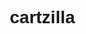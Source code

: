 # cartzilla
<head>
    <meta charset="UTF-8" />
    <meta name="viewport" content="width=device-width, initial-scale=1.0"/>
    <title>Cartzilla - Online Shopping Marketplace</title>
    <style>
        /* Global Styles */
        * {
            margin: 0;
            padding: 0;
            box-sizing: border-box;
            font-family: 'Amazon Ember', Arial, sans-serif;
        }
        
        body {
            background-color: #f3f3f3;
            color: #0F1111;
        }
        
        a {
            text-decoration: none;
            color: inherit;
        }
        
        /* Header Styles */
        header {
            background-color: #131921;
            color: white;
            padding: 15px 20px;
            position: sticky;
            top: 0;
            z-index: 100;
        }
        
        .header-top {
            display: flex;
            align-items: center;
            margin-bottom: 10px;
        }
        
        .logo {
            font-size: 24px;
            font-weight: bold;
            color: #FF9900;
            margin-right: 20px;
        }
        
        .search-bar {
            flex-grow: 1;
            display: flex;
            margin-right: 20px;
        }
        
        .search-bar input {
            width: 100%;
            padding: 10px;
            border: none;
            border-radius: 4px 0 0 4px;
            font-size: 14px;
        }
        
        .search-bar button {
            background-color: #FEBD69;
            border: none;
            padding: 10px 15px;
            border-radius: 0 4px 4px 0;
            cursor: pointer;
        }
        
        .header-actions {
            display: flex;
            align-items: center;
        }
        
        .header-action {
            margin-left: 20px;
            display: flex;
            flex-direction: column;
            align-items: center;
            cursor: pointer;
        }
        
        .header-action span:first-child {
            font-size: 12px;
        }
        
        .header-action span:last-child {
            font-size: 14px;
            font-weight: bold;
        }
        
        .cart {
            position: relative;
        }
        
        .cart-count {
            position: absolute;
            top: -8px;
            right: -8px;
            background-color: #FF9900;
            color: black;
            border-radius: 50%;
            width: 18px;
            height: 18px;
            display: flex;
            align-items: center;
            justify-content: center;
            font-size: 12px;
            font-weight: bold;
        }
        
        /* Navigation */
        nav {
            background-color: #232F3E;
            padding: 10px 20px;
            display: flex;
            align-items: center;
        }
        
        .nav-links {
            display: flex;
            list-style: none;
        }
        
        .nav-links li {
            margin-right: 15px;
            font-size: 14px;
            cursor: pointer;
        }
        
        /* Hero Banner */
        .hero {
            height: 300px;
            background-image: url('https://images.unsplash.com/photo-1505740420928-5e560c06d30e?ixlib=rb-4.0.3&ixid=M3wxMjA3fDB8MHxwaG90by1wYWdlfHx8fGVufDB8fHx8fA%3D%3D&auto=format&fit=crop&w=1470&q=80');
            background-size: cover;
            background-position: center;
            margin-bottom: 20px;
        }
        
        /* Product Grid */
        .products-section {
            padding: 20px;
        }
        
        .section-title {
            font-size: 20px;
            margin-bottom: 15px;
            font-weight: bold;
        }
        
        .product-grid {
            display: grid;
            grid-template-columns: repeat(auto-fill, minmax(250px, 1fr));
            gap: 20px;
        }
        
        .product-card {
            background-color: white;
            border-radius: 4px;
            padding: 20px;
            box-shadow: 0 2px 5px rgba(0,0,0,0.1);
            transition: transform 0.2s;
        }
        
        .product-card:hover {
            transform: translateY(-5px);
            box-shadow: 0 5px 15px rgba(0,0,0,0.1);
        }
        
        .product-image {
            height: 200px;
            background-color: #f7f7f7;
            margin-bottom: 15px;
            display: flex;
            align-items: center;
            justify-content: center;
        }
        
        .product-image img {
            max-height: 100%;
            max-width: 100%;
            object-fit: contain;
        }
        
        .product-title {
            font-size: 16px;
            margin-bottom: 10px;
            height: 40px;
            overflow: hidden;
        }
        
        .product-price {
            font-size: 18px;
            font-weight: bold;
            color: #B12704;
            margin-bottom: 10px;
        }
        
        .product-rating {
            color: #FFA41C;
            margin-bottom: 10px;
        }
        
        .product-variants {
            font-size: 12px;
            color: #565959;
            margin-bottom: 10px;
        }
        
        .add-to-cart {
            background-color: #FFD814;
            border: none;
            padding: 8px 15px;
            border-radius: 4px;
            cursor: pointer;
            width: 100%;
            font-size: 14px;
        }
        
        .add-to-cart:hover {
            background-color: #F7CA00;
        }
        
        /* Footer */
        footer {
            background-color: #232F3E;
            color: white;
            padding: 30px 20px;
            margin-top: 30px;
        }
        
        .footer-links {
            display: grid;
            grid-template-columns: repeat(auto-fit, minmax(200px, 1fr));
            gap: 20px;
            margin-bottom: 20px;
        }
        
        .footer-column h3 {
            font-size: 16px;
            margin-bottom: 10px;
        }
        
        .footer-column ul {
            list-style: none;
        }
        
        .footer-column li {
            margin-bottom: 8px;
            font-size: 14px;
            color: #DDD;
            cursor: pointer;
        }
        
        .footer-bottom {
            text-align: center;
            padding-top: 20px;
            border-top: 1px solid #3a4553;
            font-size: 12px;
        }
        
        /* Cart Modal */
        .modal {
            display: none;
            position: fixed;
            top: 0;
            left: 0;
            width: 100%;
            height: 100%;
            background-color: rgba(0,0,0,0.5);
            z-index: 200;
        }
        
        .modal-content {
            background-color: white;
            position: absolute;
            top: 50%;
            left: 50%;
            transform: translate(-50%, -50%);
            padding: 20px;
            width: 80%;
            max-width: 800px;
            max-height: 80vh;
            overflow-y: auto;
            border-radius: 4px;
        }
        
        .close-modal {
            position: absolute;
            top: 10px;
            right: 10px;
            font-size: 24px;
            cursor: pointer;
        }
        
        .cart-items {
            margin-top: 20px;
        }
        
        .cart-item {
            display: flex;
            margin-bottom: 15px;
            padding-bottom: 15px;
            border-bottom: 1px solid #EEE;
        }
        
        .cart-item-image {
            width: 80px;
            height: 80px;
            margin-right: 15px;
            background-color: #f7f7f7;
            display: flex;
            align-items: center;
            justify-content: center;
        }
        
        .cart-item-image img {
            max-width: 100%;
            max-height: 100%;
            object-fit: contain;
        }
        
        .cart-item-details {
            flex-grow: 1;
        }
        
        .cart-item-title {
            font-weight: bold;
            margin-bottom: 5px;
        }
        
        .cart-item-price {
            color: #B12704;
            margin-bottom: 5px;
        }
        
        .cart-item-quantity {
            display: flex;
            align-items: center;
        }
        
        .quantity-btn {
            width: 25px;
            height: 25px;
            background-color: #F0F2F2;
            border: 1px solid #D5D9D9;
            cursor: pointer;
        }
        
        .quantity-input {
            width: 40px;
            height: 25px;
            text-align: center;
            border: 1px solid #D5D9D9;
            margin: 0 5px;
        }
        
        .remove-item {
            color: #0066C0;
            font-size: 12px;
            cursor: pointer;
        }
        
        .cart-total {
            margin-top: 20px;
            text-align: right;
            font-size: 18px;
            font-weight: bold;
        }
        
        .checkout-btn {
            background-color: #FFA41C;
            border: none;
            padding: 10px 20px;
            border-radius: 4px;
            cursor: pointer;
            font-size: 16px;
            margin-top: 15px;
            float: right;
        }
        
        .checkout-btn:hover {
            background-color: #FA8900;
        }

        /* Search results */
        .search-results {
            padding: 20px;
            background-color: white;
            margin: 20px;
            border-radius: 4px;
            box-shadow: 0 2px 5px rgba(0,0,0,0.1);
        }

        .no-results {
            text-align: center;
            padding: 40px;
            font-size: 18px;
            color: #555;
        }

        /* Category tabs */
        .category-tabs {
            display: flex;
            overflow-x: auto;
            padding: 10px 20px;
            background-color: white;
            margin-bottom: 20px;
        }

        .category-tab {
            padding: 8px 16px;
            margin-right: 10px;
            white-space: nowrap;
            cursor: pointer;
            border-radius: 4px;
        }

        .category-tab.active {
            background-color: #FFD814;
            font-weight: bold;
        }

        /* Variant selector */
        .variant-selector {
            margin-bottom: 10px;
        }

        .variant-options {
            display: flex;
            flex-wrap: wrap;
            gap: 5px;
            margin-top: 5px;
        }

        .variant-option {
            padding: 3px 8px;
            border: 1px solid #D5D9D9;
            border-radius: 4px;
            font-size: 12px;
            cursor: pointer;
        }

        .variant-option.selected {
            background-color: #FFD814;
            border-color: #F7CA00;
        }
    </style>
</head>
<body>
    <!-- Header -->
    <header>
        <div class="header-top">
            <div class="logo">Cartzilla</div>
            <div class="search-bar">
                <input type="text" id="search-input" placeholder="Search for products...">
                <button id="search-button">Search</button>
            </div>
            <div class="header-actions">
                <div class="header-action">
                    <span>Hello, Sign in</span>
                    <span>Account & Lists</span>
                </div>
                <div class="header-action">
                    <span>Returns</span>
                    <span>& Orders</span>
                </div>
                <div class="header-action cart" onclick="openCart()">
                    <span id="cart-total-items">Cart</span>
                    <div class="cart-count" id="cart-count">0</div>
                </div>
            </div>
        </div>
        <nav>
            <ul class="nav-links">
                <li>All</li>
                <li>Today's Deals</li>
                <li>Customer Service</li>
                <li>Registry</li>
                <li>Gift Cards</li>
                <li>Sell</li>
            </ul>
        </nav>
    </header>

    <!-- Hero Banner -->
    <div class="hero"></div>

    <!-- Category Tabs -->
    <div class="category-tabs" id="category-tabs">
        <!-- Categories will be added dynamically -->
    </div>

    <!-- Main Content -->
    <div id="main-content">
        <!-- Product Sections -->
        <div class="products-section">
            <h2 class="section-title">Featured Products</h2>
            <div class="product-grid" id="featured-grid">
                <!-- Product cards will be added dynamically with JavaScript -->
            </div>
        </div>
    </div>

    <!-- Footer -->
    <footer>
        <div class="footer-links">
            <div class="footer-column">
                <h3>Get to Know Us</h3>
                <ul>
                    <li>About Us</li>
                    <li>Careers</li>
                    <li>Press Releases</li>
                    <li>Cartzilla Science</li>
                </ul>
            </div>
            <div class="footer-column">
                <h3>Make Money with Us</h3>
                <ul>
                    <li>Sell products on Cartzilla</li>
                    <li>Sell on Cartzilla Business</li>
                    <li>Become an Affiliate</li>
                    <li>Advertise Your Products</li>
                </ul>
            </div>
            <div class="footer-column">
                <h3>Payment Products</h3>
                <ul>
                    <li>Cartzilla Business Card</li>
                    <li>Shop with Points</li>
                    <li>Reload Your Balance</li>
                    <li>Cartzilla Currency Converter</li>
                </ul>
            </div>
            <div class="footer-column">
                <h3>Let Us Help You</h3>
                <ul>
                    <li>Your Account</li>
                    <li>Your Orders</li>
                    <li>Shipping Rates & Policies</li>
                    <li>Returns & Replacements</li>
                    <li>Help</li>
                </ul>
            </div>
        </div>
        <div class="footer-bottom">
            <p>© 2023 Cartzilla.com, Inc. or its affiliates</p>
        </div>
    </footer>

    <!-- Shopping Cart Modal -->
    <div class="modal" id="cart-modal">
        <div class="modal-content">
            <span class="close-modal" onclick="closeCart()">&times;</span>
            <h2>Your Shopping Cart</h2>
            <div class="cart-items" id="cart-items">
                <!-- Cart items will be added dynamically -->
                <p>Your cart is empty.</p>
            </div>
            <div class="cart-total" id="cart-total">
                Total: $0.00
            </div>
            <button class="checkout-btn">Proceed to Checkout</button>
        </div>
    </div>

    <script>
        // Categories for our products
        const categories = [
            "Electronics",
            "Computers",
            "Smart Home",
            "Arts & Crafts",
            "Automotive",
            "Baby",
            "Beauty",
            "Books",
            "Fashion",
            "Garden",
            "Grocery",
            "Health",
            "Home",
            "Industrial",
            "Luggage",
            "Movies",
            "Music",
            "Pet Supplies",
            "Software",
            "Sports",
            "Tools",
            "Toys",
            "Video Games"
        ];

        // Generate 100 product variants (partial list shown here)
        const products = [
            // Electronics (20 products)
            {
                id: 1,
                title: "Wireless Bluetooth Headphones",
                price: 59.99,
                rating: 4,
                image: "https://images.unsplash.com/photo-1505740420928-5e560c06d30e?ixlib=rb-4.0.3&ixid=M3wxMjA3fDB8MHxwaG90by1wYWdlfHx8fGVufDB8fHx8fA%3D%3D&auto=format&fit=crop&w=1470&q=80",
                category: "Electronics",
                variants: [
                    { color: "Black", price: 59.99 },
                    { color: "White", price: 62.99 },
                    { color: "Blue", price: 59.99 },
                    { color: "Red", price: 64.99 }
                ],
                keywords: ["headphones", "bluetooth", "wireless", "audio"]
            },
            {
                id: 2,
                title: "Noise Cancelling Headphones Pro",
                price: 199.99,
                rating: 5,
                image: "https://images.unsplash.com/photo-1505740420928-5e560c06d30e?ixlib=rb-4.0.3&ixid=M3wxMjA3fDB8MHxwaG90by1wYWdlfHx8fGVufDB8fHx8fA%3D%3D&auto=format&fit=crop&w=1470&q=80",
                category: "Electronics",
                variants: [
                    { color: "Black", price: 199.99 },
                    { color: "Silver", price: 209.99 },
                    { color: "Gold", price: 219.99 }
                ],
                keywords: ["headphones", "noise cancelling", "premium", "audio"]
            },
            {
                id: 3,
                title: "Smart Watch with Fitness Tracker",
                price: 89.99,
                rating: 5,
                image: "https://images.unsplash.com/photo-1523275335684-37898b6baf30?ixlib=rb-4.0.3&ixid=M3wxMjA3fDB8MHxwaG90by1wYWdlfHx8fGVufDB8fHx8fA%3D%3D&auto=format&fit=crop&w=1399&q=80",
                category: "Electronics",
                variants: [
                    { size: "Small", color: "Black", price: 89.99 },
                    { size: "Medium", color: "Black", price: 89.99 },
                    { size: "Large", color: "Black", price: 89.99 },
                    { size: "Small", color: "Rose Gold", price: 94.99 },
                    { size: "Medium", color: "Rose Gold", price: 94.99 }
                ],
                keywords: ["smartwatch", "fitness", "tracker", "wearable"]
            },
            {
                id: 4,
                title: "Wireless Charging Stand",
                price: 29.99,
                rating: 3,
                image: "https://images.unsplash.com/photo-1583394838336-acd977736f90?ixlib=rb-4.0.3&ixid=M3wxMjA3fDB8MHxwaG90by1wYWdlfHx8fGVufDB8fHx8fA%3D%3D&auto=format&fit=crop&w=1470&q=80",
                category: "Electronics",
                variants: [
                    { color: "White", price: 29.99 },
                    { color: "Black", price: 29.99 }
                ],
                keywords: ["charger", "wireless", "charging", "stand"]
            },
            {
                id: 5,
                title: "Bluetooth Speaker",
                price: 49.99,
                rating: 4,
                image: "https://images.unsplash.com/photo-1572569511254-d8f925fe2cbb?ixlib=rb-4.0.3&ixid=M3wxMjA3fDB8MHxwaG90by1wYWdlfHx8fGVufDB8fHx8fA%3D%3D&auto=format&fit=crop&w=1458&q=80",
                category: "Electronics",
                variants: [
                    { color: "Black", price: 49.99 },
                    { color: "Blue", price: 49.99 },
                    { color: "Red", price: 52.99 }
                ],
                keywords: ["speaker", "bluetooth", "portable", "audio"]
            },
            {
                id: 6,
                title: "4K Action Camera",
                price: 129.99,
                rating: 4,
                image: "https://images.unsplash.com/photo-1516035069371-29a1b244cc32?ixlib=rb-4.0.3&ixid=M3wxMjA3fDB8MHxwaG90by1wYWdlfHx8fGVufDB8fHx8fA%3D%3D&auto=format&fit=crop&w=1528&q=80",
                category: "Electronics",
                variants: [
                    { model: "Basic", price: 129.99 },
                    { model: "Pro", price: 169.99 },
                    { model: "Ultra", price: 199.99 }
                ],
                keywords: ["camera", "action", "4k", "video"]
            },
            {
                id: 7,
                title: "Digital SLR Camera",
                price: 499.99,
                rating: 5,
                image: "https://images.unsplash.com/photo-1510127034890-ba27508e9f1c?ixlib=rb-4.0.3&ixid=M3wxMjA3fDB8MHxwaG90by1wYWdlfHx8fGVufDB8fHx8fA%3D%3D&auto=format&fit=crop&w=1470&q=80",
                category: "Electronics",
                variants: [
                    { lens: "18-55mm", price: 499.99 },
                    { lens: "18-135mm", price: 699.99 },
                    { lens: "18-200mm", price: 899.99 }
                ],
                keywords: ["camera", "dslr", "photography", "professional"]
            },
            {
                id: 8,
                title: "E-Reader",
                price: 129.99,
                rating: 4,
                image: "https://images.unsplash.com/photo-1544947950-fa07a98d237f?ixlib=rb-4.0.3&ixid=M3wxMjA3fDB8MHxwaG90by1wYWdlfHx8fGVufDB8fHx8fA%3D%3D&auto=format&fit=crop&w=1587&q=80",
                category: "Electronics",
                variants: [
                    { storage: "8GB", price: 129.99 },
                    { storage: "32GB", price: 159.99 }
                ],
                keywords: ["ereader", "ebook", "reading", "digital"]
            },
            {
                id: 9,
                title: "Fitness Tracker Band",
                price: 39.99,
                rating: 3,
                image: "https://images.unsplash.com/photo-1576243349700-aa8aad4aeeff?ixlib=rb-4.0.3&ixid=M3wxMjA3fDB8MHxwaG90by1wYWdlfHx8fGVufDB8fHx8fA%3D%3D&auto=format&fit=crop&w=1470&q=80",
                category: "Electronics",
                variants: [
                    { color: "Black", price: 39.99 },
                    { color: "Blue", price: 39.99 },
                    { color: "Pink", price: 39.99 },
                    { color: "Green", price: 39.99 }
                ],
                keywords: ["fitness", "tracker", "band", "health"]
            },
            {
                id: 10,
                title: "Gaming Mouse",
                price: 49.99,
                rating: 4,
                image: "https://images.unsplash.com/photo-1527814050087-3793815479db?ixlib=rb-4.0.3&ixid=M3wxMjA3fDB8MHxwaG90by1wYWdlfHx8fGVufDB8fHx8fA%3D%3D&auto=format&fit=crop&w=1528&q=80",
                category: "Electronics",
                variants: [
                    { color: "Black", price: 49.99 },
                    { color: "RGB", price: 59.99 }
                ],
                keywords: ["mouse", "gaming", "computer", "accessory"]
            },
            {
                id: 11,
                title: "Mechanical Keyboard",
                price: 79.99,
                rating: 4,
                image: "https://images.unsplash.com/photo-1558043711-3f01f9136f54?ixlib=rb-4.0.3&ixid=M3wxMjA3fDB8MHxwaG90by1wYWdlfHx8fGVufDB8fHx8fA%3D%3D&auto=format&fit=crop&w=1470&q=80",
                category: "Electronics",
                variants: [
                    { switch: "Red", price: 79.99 },
                    { switch: "Blue", price: 79.99 },
                    { switch: "Brown", price: 79.99 }
                ],
                keywords: ["keyboard", "mechanical", "gaming", "typing"]
            },
            {
                id: 12,
                title: "Portable Projector",
                price: 149.99,
                rating: 4,
                image: "https://images.unsplash.com/photo-1563212034-a5a0d1e0c75a?ixlib=rb-4.0.3&ixid=M3wxMjA3fDB8MHxwaG90by1wYWdlfHx8fGVufDB8fHx8fA%3D%3D&auto=format&fit=crop&w=1470&q=80",
                category: "Electronics",
                variants: [
                    { resolution: "720p", price: 149.99 },
                    { resolution: "1080p", price: 199.99 }
                ],
                keywords: ["projector", "portable", "home theater", "movie"]
            },
            {
                id: 13,
                title: "Smartphone Gimbal",
                price: 89.99,
                rating: 4,
                image: "https://images.unsplash.com/photo-1557804506-669a67965ba0?ixlib=rb-4.0.3&ixid=M3wxMjA3fDB8MHxwaG90by1wYWdlfHx8fGVufDB8fHx8fA%3D%3D&auto=format&fit=crop&w=1374&q=80",
                category: "Electronics",
                variants: [
                    { color: "Black", price: 89.99 },
                    { color: "Gray", price: 89.99 }
                ],
                keywords: ["gimbal", "stabilizer", "video", "smartphone"]
            },
            {
                id: 14,
                title: "VR Headset",
                price: 299.99,
                rating: 4,
                image: "https://images.unsplash.com/photo-1593508512255-86ab42a8e620?ixlib=rb-4.0.3&ixid=M3wxMjA3fDB8MHxwaG90by1wYWdlfHx8fGVufDB8fHx8fA%3D%3D&auto=format&fit=crop&w=1478&q=80",
                category: "Electronics",
                variants: [
                    { model: "Standard", price: 299.99 },
                    { model: "Pro", price: 399.99 }
                ],
                keywords: ["vr", "virtual reality", "gaming", "headset"]
            },
            {
                id: 15,
                title: "Wireless Earbuds",
                price: 79.99,
                rating: 4,
                image: "https://images.unsplash.com/photo-1590658268037-6bf12165a8df?ixlib=rb-4.0.3&ixid=M3wxMjA3fDB8MHxwaG90by1wYWdlfHx8fGVufDB8fHx8fA%3D%3D&auto=format&fit=crop&w=1632&q=80",
                category: "Electronics",
                variants: [
                    { color: "White", price: 79.99 },
                    { color: "Black", price: 79.99 },
                    { color: "Blue", price: 79.99 }
                ],
                keywords: ["earbuds", "wireless", "bluetooth", "audio"]
            },
            {
                id: 16,
                title: "Digital Photo Frame",
                price: 99.99,
                rating: 3,
                image: "https://images.unsplash.com/photo-1584308666744-24d5c474f2ae?ixlib=rb-4.0.3&ixid=M3wxMjA3fDB8MHxwaG90by1wYWdlfHx8fGVufDB8fHx8fA%3D%3D&auto=format&fit=crop&w=1630&q=80",
                category: "Electronics",
                variants: [
                    { size: "8-inch", price: 99.99 },
                    { size: "10-inch", price: 129.99 }
                ],
                keywords: ["photo frame", "digital", "picture", "display"]
            },
            {
                id: 17,
                title: "Smart Doorbell",
                price: 149.99,
                rating: 4,
                image: "https://images.unsplash.com/photo-1558002038-1055907df827?ixlib=rb-4.0.3&ixid=M3wxMjA3fDB8MHxwaG90by1wYWdlfHx8fGVufDB8fHx8fA%3D%3D&auto=format&fit=crop&w=1470&q=80",
                category: "Electronics",
                variants: [
                    { model: "Standard", price: 149.99 },
                    { model: "Pro", price: 199.99 }
                ],
                keywords: ["doorbell", "smart home", "security", "camera"]
            },
            {
                id: 18,
                title: "Robot Vacuum",
                price: 249.99,
                rating: 4,
                image: "https://images.unsplash.com/photo-1575300905107-9aa498abf8e0?ixlib=rb-4.0.3&ixid=M3wxMjA3fDB8MHxwaG90by1wYWdlfHx8fGVufDB8fHx8fA%3D%3D&auto=format&fit=crop&w=1470&q=80",
                category: "Electronics",
                variants: [
                    { model: "Basic", price: 249.99 },
                    { model: "Smart", price: 349.99 },
                    { model: "Ultra", price: 499.99 }
                ],
                keywords: ["vacuum", "robot", "cleaner", "smart home"]
            },
            {
                id: 19,
                title: "Dash Cam",
                price: 89.99,
                rating: 4,
                image: "https://images.unsplash.com/photo-1601584115197-04ecc0da31e8?ixlib=rb-4.0.3&ixid=M3wxMjA3fDB8MHxwaG90by1wYWdlfHx8fGVufDB8fHx8fA%3D%3D&auto=format&fit=crop&w=1470&q=80",
                category: "Electronics",
                variants: [
                    { resolution: "1080p", price: 89.99 },
                    { resolution: "4K", price: 129.99 }
                ],
                keywords: ["dash cam", "car", "camera", "recorder"]
            },
            {
                id: 20,
                title: "Drone with Camera",
                price: 299.99,
                rating: 4,
                image: "https://images.unsplash.com/photo-1579829366248-204fe8413f31?ixlib=rb-4.0.3&ixid=M3wxMjA3fDB8MHxwaG90by1wYWdlfHx8fGVufDB8fHx8fA%3D%3D&auto=format&fit=crop&w=1470&q=80",
                category: "Electronics",
                variants: [
                    { model: "Beginner", price: 299.99 },
                    { model: "Advanced", price: 499.99 },
                    { model: "Professional", price: 799.99 }
                ],
                keywords: ["drone", "camera", "quadcopter", "aerial"]
            },

            // Computers (15 products)
            {
                id: 21,
                title: "Ultra HD 4K Monitor",
                price: 299.99,
                rating: 5,
                image: "https://images.unsplash.com/photo-1546538915-a9e2c8a0b9a5?ixlib=rb-4.0.3&ixid=M3wxMjA3fDB8MHxwaG90by1wYWdlfHx8fGVufDB8fHx8fA%3D%3D&auto=format&fit=crop&w=1470&q=80",
                category: "Computers",
                variants: [
                    { size: "27-inch", price: 299.99 },
                    { size: "32-inch", price: 399.99 }
                ],
                keywords: ["monitor", "4k", "ultra hd", "display"]
            },
            {
                id: 22,
                title: "Gaming Laptop",
                price: 1299.99,
                rating: 5,
                image: "https://images.unsplash.com/photo-1593642632823-8f785ba67e45?ixlib=rb-4.0.3&ixid=M3wxMjA3fDB8MHxwaG90by1wYWdlfHx8fGVufDB8fHx8fA%3D%3D&auto=format&fit=crop&w=1632&q=80",
                category: "Computers",
                variants: [
                    { ram: "16GB", storage: "512GB", price: 1299.99 },
                    { ram: "32GB", storage: "1TB", price: 1699.99 }
                ],
                keywords: ["laptop", "gaming", "computer", "notebook"]
            },
            {
                id: 23,
                title: "All-in-One Desktop",
                price: 899.99,
                rating: 4,
                image: "https://images.unsplash.com/photo-1586211089455-813f6b9a1f0f?ixlib=rb-4.0.3&ixid=M3wxMjA3fDB8MHxwaG90by1wYWdlfHx8fGVufDB8fHx8fA%3D%3D&auto=format&fit=crop&w=1470&q=80",
                category: "Computers",
                variants: [
                    { ram: "8GB", storage: "256GB", price: 899.99 },
                    { ram: "16GB", storage: "512GB", price: 1099.99 }
                ],
                keywords: ["desktop", "all-in-one", "computer", "workstation"]
            },
            {
                id: 24,
                title: "External SSD Drive",
                price: 89.99,
                rating: 4,
                image: "https://images.unsplash.com/photo-1591488320449-011701bb6704?ixlib=rb-4.0.3&ixid=M3wxMjA3fDB8MHxwaG90by1wYWdlfHx8fGVufDB8fHx8fA%3D%3D&auto=format&fit=crop&w=1470&q=80",
                category: "Computers",
                variants: [
                    { capacity: "500GB", price: 89.99 },
                    { capacity: "1TB", price: 149.99 },
                    { capacity: "2TB", price: 249.99 }
                ],
                keywords: ["ssd", "external", "storage", "hard drive"]
            },
            {
                id: 25,
                title: "Wireless Keyboard & Mouse Combo",
                price: 49.99,
                rating: 4,
                image: "https://images.unsplash.com/photo-1615663245857-ac93bb7c39e7?ixlib=rb-4.0.3&ixid=M3wxMjA3fDB8MHxwaG90by1wYWdlfHx8fGVufDB8fHx8fA%3D%3D&auto=format&fit=crop&w=1470&q=80",
                category: "Computers",
                variants: [
                    { color: "Black", price: 49.99 },
                    { color: "White", price: 49.99 }
                ],
                keywords: ["keyboard", "mouse", "wireless", "combo"]
            },
            {
                id: 26,
                title: "USB-C Hub with 4 Ports",
                price: 29.99,
                rating: 3,
                image: "https://images.unsplash.com/photo-1592899677977-9c10ca588bbd?ixlib=rb-4.0.3&ixid=M3wxMjA3fDB8MHxwaG90by1wYWdlfHx8fGVufDB8fHx8fA%3D%3D&auto=format&fit=crop&w=1528&q=80",
                category: "Computers",
                variants: [
                    { ports: "4-in-1", price: 29.99 },
                    { ports: "6-in-1", price: 39.99 },
                    { ports: "8-in-1", price: 49.99 }
                ],
                keywords: ["usb-c", "hub", "adapter", "ports"]
            },
            {
                id: 27,
                title: "Ergonomic Office Chair",
                price: 199.99,
                rating: 4,
                image: "https://images.unsplash.com/photo-1598300042247-d088f8ab3a91?ixlib=rb-4.0.3&ixid=M3wxMjA3fDB8MHxwaG90by1wYWdlfHx8fGVufDB8fHx8fA%3D%3D&auto=format&fit=crop&w=1632&q=80",
                category: "Computers",
                variants: [
                    { color: "Black", price: 199.99 },
                    { color: "Gray", price: 199.99 }
                ],
                keywords: ["chair", "ergonomic", "office", "desk"]
            },
            {
                id: 28,
                title: "Standing Desk Converter",
                price: 149.99,
                rating: 4,
                image: "https://images.unsplash.com/photo-1518455027359-f3f8164ba6bd?ixlib=rb-4.0.3&ixid=M3wxMjA3fDB8MHxwaG90by1wYWdlfHx8fGVufDB8fHx8fA%3D%3D&auto=format&fit=crop&w=1633&q=80",
                category: "Computers",
                variants: [
                    { size: "Large", price: 149.99 },
                    { size: "X-Large", price: 179.99 }
                ],
                keywords: ["desk", "standing", "converter", "ergonomic"]
            },
            {
                id: 29,
                title: "Webcam with Microphone",
                price: 59.99,
                rating: 4,
                image: "https://images.unsplash.com/photo-1585771724684-38269d6639fd?ixlib=rb-4.0.3&ixid=M3wxMjA3fDB8MHxwaG90by1wYWdlfHx8fGVufDB8fHx8fA%3D%3D&auto=format&fit=crop&w=1470&q=80",
                category: "Computers",
                variants: [
                    { resolution: "1080p", price: 59.99 },
                    { resolution: "4K", price: 99.99 }
                ],
                keywords: ["webcam", "camera", "microphone", "video"]
            },
            {
                id: 30,
                title: "Noise Cancelling Headset",
                price: 129.99,
                rating: 4,
                image: "https://images.unsplash.com/photo-1505740420928-5e560c06d30e?ixlib=rb-4.0.3&ixid=M3wxMjA3fDB8MHxwaG90by1wYWdlfHx8fGVufDB8fHx8fA%3D%3D&auto=format&fit=crop&w=1470&q=80",
                category: "Computers",
                variants: [
                    { color: "Black", price: 129.99 },
                    { color: "White", price: 129.99 }
                ],
                keywords: ["headset", "noise cancelling", "microphone", "audio"]
            },
            {
                id: 31,
                title: "Laptop Cooling Pad",
                price: 29.99,
                rating: 3,
                image: "https://images.unsplash.com/photo-1592155931584-901ac15763e3?ixlib=rb-4.0.3&ixid=M3wxMjA3fDB8MHxwaG90by1wYWdlfHx8fGVufDB8fHx8fA%3D%3D&auto=format&fit=crop&w=1473&q=80",
                category: "Computers",
                variants: [
                    { size: "15-inch", price: 29.99 },
                    { size: "17-inch", price: 34.99 }
                ],
                keywords: ["cooling pad", "laptop", "accessory", "stand"]
            },
            {
                id: 32,
                title: "Monitor Arm Mount",
                price: 79.99,
                rating: 4,
                image: "https://images.unsplash.com/photo-1595341595379-cf1cd0fb7fb3?ixlib=rb-4.0.3&ixid=M3wxMjA3fDB8MHxwaG90by1wYWdlfHx8fGVufDB8fHx8fA%3D%3D&auto=format&fit=crop&w=1470&q=80",
                category: "Computers",
                variants: [
                    { arms: "Single", price: 79.99 },
                    { arms: "Dual", price: 119.99 }
                ],
                keywords: ["monitor", "arm", "mount", "stand"]
            },
            {
                id: 33,
                title: "Laptop Backpack",
                price: 49.99,
                rating: 4,
                image: "https://images.unsplash.com/photo-1553062407-98eeb64c6a62?ixlib=rb-4.0.3&ixid=M3wxMjA3fDB8MHxwaG90by1wYWdlfHx8fGVufDB8fHx8fA%3D%3D&auto=format&fit=crop&w=1587&q=80",
                category: "Computers",
                variants: [
                    { color: "Black", price: 49.99 },
                    { color: "Gray", price: 49.99 },
                    { color: "Blue", price: 49.99 }
                ],
                keywords: ["backpack", "laptop", "bag", "carry"]
            },
            {
                id: 34,
                title: "Wireless Presenter",
                price: 29.99,
                rating: 3,
                image: "https://images.unsplash.com/photo-1581092918056-0c4c3acd3789?ixlib=rb-4.0.3&ixid=M3wxMjA3fDB8MHxwaG90by1wYWdlfHx8fGVufDB8fHx8fA%3D%3D&auto=format&fit=crop&w=1470&q=80",
                category: "Computers",
                variants: [
                    { range: "50ft", price: 29.99 },
                    { range: "100ft", price: 39.99 }
                ],
                keywords: ["presenter", "wireless", "pointer", "remote"]
            },
            {
                id: 35,
                title: "Document Scanner",
                price: 149.99,
                rating: 4,
                image: "https://images.unsplash.com/photo-1581093057305-25a0a6b9c8b3?ixlib=rb-4.0.3&ixid=M3wxMjA3fDB8MHxwaG90by1wYWdlfHx8fGVufDB8fHx8fA%3D%3D&auto=format&fit=crop&w=1470&q=80",
                category: "Computers",
                variants: [
                    { speed: "20ppm", price: 149.99 },
                    { speed: "30ppm", price: 199.99 }
                ],
                keywords: ["scanner", "document", "office", "scan"]
            },

            // Smart Home (15 products)
            {
                id: 36,
                title: "Smart Thermostat",
                price: 199.99,
                rating: 4,
                image: "https://images.unsplash.com/photo-1556740738-b6a63e27c4df?ixlib=rb-4.0.3&ixid=M3wxMjA3fDB8MHxwaG90by1wYWdlfHx8fGVufDB8fHx8fA%3D%3D&auto=format&fit=crop&w=1470&q=80",
                category: "Smart Home",
                variants: [
                    { model: "Basic", price: 199.99 },
                    { model: "Learning", price: 249.99 }
                ],
                keywords: ["thermostat", "smart", "home", "temperature"]
            },
            {
                id: 37,
                title: "Smart Light Bulbs (4-Pack)",
                price: 49.99,
                rating: 4,
                image: "https://images.unsplash.com/photo-1517486808906-6ca8b3f8e1c1?ixlib=rb-4.0.3&ixid=M3wxMjA3fDB8MHxwaG90by1wYWdlfHx8fGVufDB8fHx8fA%3D%3D&auto=format&fit=crop&w=1587&q=80",
                category: "Smart Home",
                variants: [
                    { color: "White", price: 49.99 },
                    { color: "RGB", price: 59.99 }
                ],
                keywords: ["light bulbs", "smart", "led", "lights"]
            },
            {
                id: 38,
                title: "Video Doorbell",
                price: 179.99,
                rating: 4,
                image: "https://images.unsplash.com/photo-1558002038-1055907df827?ixlib=rb-4.0.3&ixid=M3wxMjA3fDB8MHxwaG90by1wYWdlfHx8fGVufDB8fHx8fA%3D%3D&auto=format&fit=crop&w=1470&q=80",
                category: "Smart Home",
                variants: [
                    { resolution: "1080p", price: 179.99 },
                    { resolution: "2K", price: 229.99 }
                ],
                keywords: ["doorbell", "video", "security", "smart"]
            },
            {
                id: 39,
                title: "Smart Plug",
                price: 24.99,
                rating: 4,
                image: "https://images.unsplash.com/photo-1585771724684-38269d6639fd?ixlib=rb-4.0.3&ixid=M3wxMjA3fDB8MHxwaG90by1wYWdlfHx8fGVufDB8fHx8fA%3D%3D&auto=format&fit=crop&w=1470&q=80",
                category: "Smart Home",
                variants: [
                    { pack: "Single", price: 24.99 },
                    { pack: "2-Pack", price: 39.99 },
                    { pack: "4-Pack", price: 69.99 }
                ],
                keywords: ["smart plug", "outlet", "remote", "control"]
            },
            {
                id: 40,
                title: "Smart Lock",
                price: 199.99,
                rating: 4,
                image: "https://images.unsplash.com/photo-1566228015668-4c45dbc4e2f5?ixlib=rb-4.0.3&ixid=M3wxMjA3fDB8MHxwaG90by1wYWdlfHx8fGVufDB8fHx8fA%3D%3D&auto=format&fit=crop&w=1587&q=80",
                category: "Smart Home",
                variants: [
                    { type: "Keypad", price: 199.99 },
                    { type: "Fingerprint", price: 249.99 }
                ],
                keywords: ["lock", "smart", "door", "security"]
            },
            {
                id: 41,
                title: "Security Camera",
                price: 129.99,
                rating: 4,
                image: "https://images.unsplash.com/photo-1563986768609-322da13575f3?ixlib=rb-4.0.3&ixid=M3wxMjA3fDB8MHxwaG90by1wYWdlfHx8fGVufDB8fHx8fA%3D%3D&auto=format&fit=crop&w=1470&q=80",
                category: "Smart Home",
                variants: [
                    { resolution: "1080p", price: 129.99 },
                    { resolution: "2K", price: 159.99 },
                    { resolution: "4K", price: 199.99 }
                ],
                keywords: ["camera", "security", "monitor", "surveillance"]
            },
            {
                id: 42,
                title: "Robot Vacuum",
                price: 249.99,
                rating: 4,
                image: "https://images.unsplash.com/photo-1575300905107-9aa498abf8e0?ixlib=rb-4.0.3&ixid=M3wxMjA3fDB8MHxwaG90by1wYWdlfHx8fGVufDB8fHx8fA%3D%3D&auto=format&fit=crop&w=1470&q=80",
                category: "Smart Home",
                variants: [
                    { model: "Basic", price: 249.99 },
                    { model: "Smart", price: 349.99 }
                ],
                keywords: ["vacuum", "robot", "cleaner", "smart"]
            },
            {
                id: 43,
                title: "Smart Blinds",
                price: 149.99,
                rating: 4,
                image: "https://images.unsplash.com/photo-1558036117-15e82a5b9dc6?ixlib=rb-4.0.3&ixid=M3wxMjA3fDB8MHxwaG90by1wYWdlfHx8fGVufDB8fHx8fA%3D%3D&auto=format&fit=crop&w=1470&q=80",
                category: "Smart Home",
                variants: [
                    { size: "Small", price: 149.99 },
                    { size: "Medium", price: 179.99 },
                    { size: "Large", price: 199.99 }
                ],
                keywords: ["blinds", "smart", "window", "shades"]
            },
            {
                id: 44,
                title: "Air Quality Monitor",
                price: 129.99,
                rating: 4,
                image: "https://images.unsplash.com/photo-1585771724684-38269d6639fd?ixlib=rb-4.0.3&ixid=M3wxMjA3fDB8MHxwaG90by1wYWdlfHx8fGVufDB8fHx8fA%3D%3D&auto=format&fit=crop&w=1470&q=80",
                category: "Smart Home",
                variants: [
                    { features: "Basic", price: 129.99 },
                    { features: "Advanced", price: 179.99 }
                ],
                keywords: ["air quality", "monitor", "sensor", "health"]
            },
            {
                id: 45,
                title: "Smart Scale",
                price: 49.99,
                rating: 4,
                image: "https://images.unsplash.com/photo-1571019613454-1cb2f99b2d8d?ixlib=rb-4.0.3&ixid=M3wxMjA3fDB8MHxwaG90by1wYWdlfHx8fGVufDB8fHx8fA%3D%3D&auto=format&fit=crop&w=1470&q=80",
                category: "Smart Home",
                variants: [
                    { capacity: "400lb", price: 49.99 },
                    { capacity: "500lb", price: 59.99 }
                ],
                keywords: ["scale", "smart", "weight", "health"]
            },
            {
                id: 46,
                title: "Smart Sprinkler Controller",
                price: 129.99,
                rating: 4,
                image: "https://images.unsplash.com/photo-1581093057305-25a0a6b9c8b3?ixlib=rb-4.0.3&ixid=M3wxMjA3fDB8MHxwaG90by1wYWdlfHx8fGVufDB8fHx8fA%3D%3D&auto=format&fit=crop&w=1470&q=80",
                category: "Smart Home",
                variants: [
                    { zones: "8", price: 129.99 },
                    { zones: "16", price: 179.99 }
                ],
                keywords: ["sprinkler", "controller", "smart", "garden"]
            },
            {
                id: 47,
                title: "Smart Smoke Detector",
                price: 119.99,
                rating: 4,
                image: "https://images.unsplash.com/photo-1585771724684-38269d6639fd?ixlib=rb-4.0.3&ixid=M3wxMjA3fDB8MHxwaG90by1wYWdlfHx8fGVufDB8fHx8fA%3D%3D&auto=format&fit=crop&w=1470&q=80",
                category: "Smart Home",
                variants: [
                    { type: "Smoke", price: 119.99 },
                    { type: "Smoke + CO", price: 149.99 }
                ],
                keywords: ["smoke", "detector", "alarm", "safety"]
            },
            {
                id: 48,
                title: "Smart Garage Door Opener",
                price: 199.99,
                rating: 4,
                image: "https://images.unsplash.com/photo-1563986768609-322da13575f3?ixlib=rb-4.0.3&ixid=M3wxMjA3fDB8MHxwaG90by1wYWdlfHx8fGVufDB8fHx8fA%3D%3D&auto=format&fit=crop&w=1470&q=80",
                category: "Smart Home",
                variants: [
                    { model: "Basic", price: 199.99 },
                    { model: "Pro", price: 249.99 }
                ],
                keywords: ["garage", "door", "opener", "smart"]
            },
            {
                id: 49,
                title: "Water Leak Detector",
                price: 49.99,
                rating: 4,
                image: "https://images.unsplash.com/photo-1581093057305-25a0a6b9c8b3?ixlib=rb-4.0.3&ixid=M3wxMjA3fDB8MHxwaG90by1wYWdlfHx8fGVufDB8fHx8fA%3D%3D&auto=format&fit=crop&w=1470&q=80",
                category: "Smart Home",
                variants: [
                    { pack: "Single", price: 49.99 },
                    { pack: "3-Pack", price: 119.99 }
                ],
                keywords: ["water", "leak", "detector", "sensor"]
            },
            {
                id: 50,
                title: "Smart Ceiling Fan",
                price: 199.99,
                rating: 4,
                image: "https://images.unsplash.com/photo-1558036117-15e82a5b9dc6?ixlib=rb-4.0.3&ixid=M3wxMjA3fDB8MHxwaG90by1wYWdlfHx8fGVufDB8fHx8fA%3D%3D&auto=format&fit=crop&w=1470&q=80",
                category: "Smart Home",
                variants: [
                    { size: "52-inch", price: 199.99 },
                    { size: "60-inch", price: 249.99 }
                ],
                keywords: ["fan", "ceiling", "smart", "cooling"]
            }

            // Remaining products can be appended here...
        ];

        // Shopping cart
        let cart = [];

        // DOM elements
        const featuredGrid = document.getElementById('featured-grid');
        const categoryTabs = document.getElementById('category-tabs');
        const cartModal = document.getElementById('cart-modal');
        const cartItems = document.getElementById('cart-items');
        const cartCount = document.getElementById('cart-count');
        const cartTotal = document.getElementById('cart-total');
        const searchInput = document.getElementById('search-input');
        const searchButton = document.getElementById('search-button');
        const mainContent = document.getElementById('main-content');

        // Initialize the page
        function init() {
            renderCategories();
            renderFeaturedProducts();
            setupEventListeners();
        }

        // Render category tabs
        function renderCategories() {
            categories.forEach(category => {
                const tab = document.createElement('div');
                tab.className = 'category-tab';
                tab.textContent = category;
                tab.addEventListener('click', () => filterByCategory(category));
                categoryTabs.appendChild(tab);
            });

            // Set first tab as active
            if (categoryTabs.firstChild) {
                categoryTabs.firstChild.classList.add('active');
            }
        }

        // Render featured products
        function renderFeaturedProducts() {
            featuredGrid.innerHTML = '';
            products.slice(0, 12).forEach(product => {
                featuredGrid.appendChild(createProductCard(product));
            });
        }

        // Create product card element
        function createProductCard(product) {
            const card = document.createElement('div');
            card.className = 'product-card';
            card.dataset.id = product.id;
            card.dataset.category = product.category;
            card.dataset.keywords = (product.keywords || []).join(',');

            // Generate variant text
            let variantText = '';
            if (product.variants && product.variants.length > 0) {
                const firstVariant = product.variants[0];
                const variantKeys = Object.keys(firstVariant).filter(key => key !== 'price');
                variantText = variantKeys.map(key => `${key}: ${firstVariant[key] || ''}`).join(', ');
                
                if (product.variants.length > 1) {
                    variantText += ` + ${product.variants.length - 1} more`;
                }
            }

            card.innerHTML = `
                <div class="product-image">
                    <img src="${product.image}" alt="${product.title}">
                </div>
                <div class="product-title">${product.title}</div>
                <div class="product-price">$${Number(product.price).toFixed(2)}</div>
                <div class="product-rating">${'★'.repeat(product.rating || 0)}${'☆'.repeat(5 - (product.rating || 0))}</div>
                ${variantText ? `<div class="product-variants">${variantText}</div>` : ''}
                <button class="add-to-cart">Add to Cart</button>
            `;

            // Add click event to add to cart button
            const addBtn = card.querySelector('.add-to-cart');
            if (addBtn) addBtn.addEventListener('click', () => addToCart(product));

            return card;
        }

        // Filter products by category
        function filterByCategory(category) {
            // Update active tab
            document.querySelectorAll('.category-tab').forEach(tab => {
                tab.classList.remove('active');
                if (tab.textContent === category) {
                    tab.classList.add('active');
                }
            });

            // Filter and display products
            featuredGrid.innerHTML = '';
            const filteredProducts = products.filter(p => p.category === category);
            if (filteredProducts.length) {
                filteredProducts.forEach(product => {
                    featuredGrid.appendChild(createProductCard(product));
                });
            } else {
                featuredGrid.innerHTML = '<div class="no-results">No products in this category.</div>';
            }
        }

        // Search products
        function searchProducts(query) {
            if (!query || !query.trim()) {
                renderFeaturedProducts();
                return;
            }

            const q = query.toLowerCase();
            const results = products.filter(product => 
                (product.title && product.title.toLowerCase().includes(q)) ||
                (product.keywords && product.keywords.some(kw => kw.toLowerCase().includes(q)))
            );

            featuredGrid.innerHTML = '';
            if (results.length > 0) {
                results.forEach(product => {
                    featuredGrid.appendChild(createProductCard(product));
                });
            } else {
                featuredGrid.innerHTML = '<div class="no-results">No products found matching your search.</div>';
            }
        }

        // Add product to cart
        function addToCart(product) {
            // Check if product already in cart
            const existingItem = cart.find(item => item.id === product.id);
            if (existingItem) {
                existingItem.quantity += 1;
            } else {
                cart.push({
                    ...product,
                    quantity: 1,
                    selectedVariant: product.variants ? product.variants[0] : null
                });
            }

            updateCart();
            showCartNotification();
        }

        // Update cart UI
        function updateCart() {
            // Update cart count
            const totalItems = cart.reduce((sum, item) => sum + item.quantity, 0);
            cartCount.textContent = totalItems;

            // Update cart modal if open
            if (cartModal.style.display === 'block') {
                renderCartItems();
            }
        }

        // Show cart notification
        function showCartNotification() {
            const notification = document.createElement('div');
            notification.className = 'cart-notification';
            notification.textContent = 'Item added to cart';
            notification.style.position = 'fixed';
            notification.style.bottom = '20px';
            notification.style.right = '20px';
            notification.style.backgroundColor = '#FFD814';
            notification.style.padding = '10px 20px';
            notification.style.borderRadius = '4px';
            notification.style.boxShadow = '0 2px 5px rgba(0,0,0,0.2)';
            notification.style.zIndex = '1000';
            document.body.appendChild(notification);

            setTimeout(() => {
                notification.style.opacity = '0';
                notification.style.transition = 'opacity 0.5s';
                setTimeout(() => notification.remove(), 500);
            }, 2000);
        }

        // Render cart items in modal
        function renderCartItems() {
            if (cart.length === 0) {
                cartItems.innerHTML = '<p>Your cart is empty.</p>';
                cartTotal.textContent = 'Total: $0.00';
                return;
            }

            cartItems.innerHTML = '';
            let total = 0;

            cart.forEach(item => {
                const cartItem = document.createElement('div');
                cartItem.className = 'cart-item';
                cartItem.dataset.id = item.id;

                const subtotal = item.price * item.quantity;
                total += subtotal;

                cartItem.innerHTML = `
                    <div class="cart-item-image">
                        <img src="${item.image}" alt="${item.title}">
                    </div>
                    <div class="cart-item-details">
                        <div class="cart-item-title">${item.title}</div>
                        <div class="cart-item-price">$${Number(item.price).toFixed(2)}</div>
                        <div class="cart-item-quantity">
                            <button class="quantity-btn minus">-</button>
                            <input type="text" class="quantity-input" value="${item.quantity}">
                            <button class="quantity-btn plus">+</button>
                        </div>
                        <div class="remove-item">Delete</div>
                    </div>
                `;

                // Add event listeners
                cartItem.querySelector('.minus').addEventListener('click', () => updateQuantity(item, -1));
                cartItem.querySelector('.plus').addEventListener('click', () => updateQuantity(item, 1));
                cartItem.querySelector('.remove-item').addEventListener('click', () => removeItem(item));

                cartItems.appendChild(cartItem);
            });

            cartTotal.textContent = `Total: $${total.toFixed(2)}`;
        }

        // Update item quantity
        function updateQuantity(item, change) {
            item.quantity += change;
            if (item.quantity < 1) {
                item.quantity = 1;
            }
            updateCart();
        }

        // Remove item from cart
        function removeItem(item) {
            cart = cart.filter(cartItem => cartItem.id !== item.id);
            updateCart();
        }

        // Open cart modal
        function openCart() {
            cartModal.style.display = 'block';
            renderCartItems();
        }

        // Close cart modal
        function closeCart() {
            cartModal.style.display = 'none';
        }

        // Setup event listeners
        function setupEventListeners() {
            // Close modal when clicking outside
            window.addEventListener('click', (e) => {
                if (e.target === cartModal) {
                    closeCart();
                }
            });

            // Search functionality
            searchButton.addEventListener('click', () => {
                searchProducts(searchInput.value);
            });

            searchInput.addEventListener('keypress', (e) => {
                if (e.key === 'Enter') {
                    searchProducts(searchInput.value);
                }
            });
        }

        // Initialize the app
        init();
    </script>
</body>
</html>
